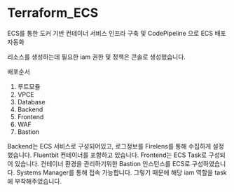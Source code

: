 # Terraform_ECS

ECS를 통한 도커 기반 컨테이너 서비스 인프라 구축 및 CodePipeline 으로 ECS 배포 자동화

리소스를 생성하는데 필요한 iam 권한 및 정책은 콘솔로 생성했습니다. 

배포순서 
1. 루트모듈
2. VPCE
3. Database
4. Backend
5. Frontend
6. WAF
7. Bastion

Backend는 ECS 서비스로 구성되어있고, 로그정보를 Firelens를 통해 수집하게 설정했습니다. Fluentbit 컨테이너를 포함하고 있습니다.
Frontend는 ECS Task로 구성되어 있습니다. 
컨테이너 환경을 관리하기위한 Bastion 인스턴스를 ECS로 구성하였습니다. Systems Manager를 통해 접속 가능합니다. 그렇기 때문에 해당 iam 역할을 task에 부착해주었습니다. 

